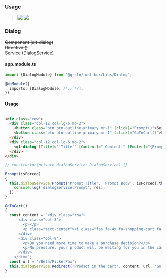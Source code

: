 ### Usage

> [![](https://img.shields.io/badge/Main-readme-white)](../../readme.md)
> [![](https://img.shields.io/badge/readme-white)](readme.md)

### Dialog

~~Component (qlt-dialog)~~  
~~Directive ()~~  
Service (DialogService)

#### app.module.ts

```typescript
import {DialogModule} from '@qrsln/loot-box/Libs/Dialog';

@NgModule({
  imports: [DialogModule, /*...*/],
})
```  

#### Usage

```html

<div class="row">
  <div class="col-12 col-lg-6 mb-2">
    <button class="btn btn-outline-primary mr-1" (click)="Prompt()">Service Dialog Prompt</button>
    <button class="btn btn-outline-primary mr-1" (click)="GoToCart()">Service GoToCart</button>
  </div>
  <div class="col-12 col-lg-6 mb-2">
    <ql-dialog [Title]="'Title'" [Content]="'Content'" [Footer]="{Prompt:true}"></ql-dialog>
  </div>
</div>
```  

```typescript
// constructor(private dialogService: DialogService) {}

Prompt(isForced)
{
  this.dialogService.Prompt('Prompt Title', 'Prompt Body', isForced).then(res => {
    console.log('dialogService.Prompt', res);
  });
}

GoToCart()
{
  const content = `<div class="row">
      <div class="col-3">
        <p></p>
        <p class="text-center"><i class="fas fa-4x fa-shopping-cart fa-spin"></i></p>
      </div>
      <div class="col-9">
        <p>Do you need more time to make a purchase decision?</p>
        <p>No pressure, your product will be waiting for you in the cart.</p>
      </div>
    </div>`;
  const url = '/Beta/PickerPax';
  this.dialogService.Redirect('Product in the cart', content, url, 'Go to cart').then();
}
```  
